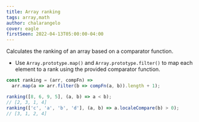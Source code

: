 ```yaml
---
title: Array ranking
tags: array,math
author: chalarangelo
cover: eagle
firstSeen: 2022-04-13T05:00:00-04:00
---
```


Calculates the ranking of an array based on a comparator function.

- Use `Array.prototype.map()` and `Array.prototype.filter()` to map each element to a rank using the provided comparator function.

```js
const ranking = (arr, compFn) =>
  arr.map(a => arr.filter(b => compFn(a, b)).length + 1);
```

```js
ranking([8, 6, 9, 5], (a, b) => a < b);
// [2, 3, 1, 4]
ranking(['c', 'a', 'b', 'd'], (a, b) => a.localeCompare(b) > 0);
// [3, 1, 2, 4]
```
